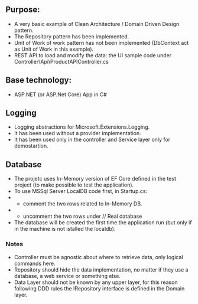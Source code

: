 ## Purpose:
* A very basic example of Clean Architecture / Domain Driven Design pattern.
* The Repository pattern has been implemented. 
* Unit of Work of work pattern has not been implemented (DbContext act as Unit of Work in this example).
* REST API to load and modify the data: the UI sample code under Controller\Api\ProductAPIController.cs

## Base technology:
* ASP.NET (or ASP.Net Core) App in C#

## Logging
* Logging abstractions for Microsoft.Extensions.Logging.
* It has been used without a provider implementation.
* It has been used only in the controller and Service layer only for demostartion.

## Database
* The projetc uses In-Memory version of EF Core defined in the test project (to make possible to test the application).
* To use MSSql Server LocalDB code first, in Startup.cs:
* * comment the two rows related to In-Memory DB.
* * uncomment the two rows under // Real database
* The database will be created the first time the application run (but only if in the machine is not istalled the localdb).

### Notes
* Controller must be agnostic about where to retrieve data, only logical commands here.
* Repository should hide the data implementation, no matter if they use a database, a web service or something else.
* Data Layer should not be known by any upper layer, for this reason following DDD rules the IRepository interface is defined in the Domain layer.

